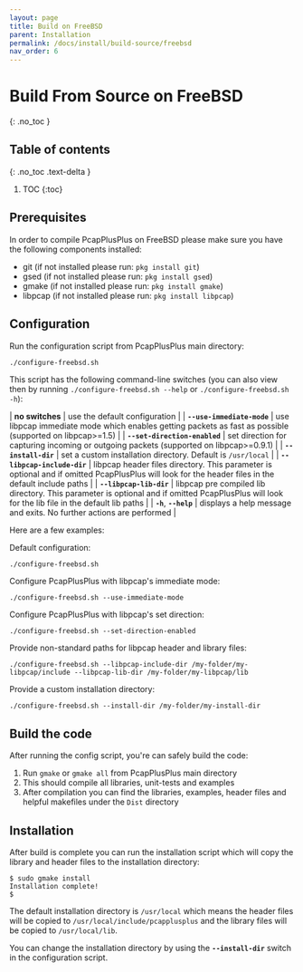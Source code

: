 ```yaml
---
layout: page
title: Build on FreeBSD
parent: Installation
permalink: /docs/install/build-source/freebsd
nav_order: 6
---
```


# Build From Source on FreeBSD
{: .no_toc }

## Table of contents
{: .no_toc .text-delta }

1. TOC
{:toc}

## Prerequisites

In order to compile PcapPlusPlus on FreeBSD please make sure you have the following components installed:

- git (if not installed please run: `pkg install git`)
- gsed (if not installed please run: `pkg install gsed`)
- gmake (if not installed please run: `pkg install gmake`)
- libpcap (if not installed please run: `pkg install libpcap`)

## Configuration

Run the configuration script from PcapPlusPlus main directory:

```bash
./configure-freebsd.sh
```

This script has the following command-line switches (you can also view then by running `./configure-freebsd.sh --help` or `./configure-freebsd.sh -h`):

| __no switches__               | use the default configuration |
| __`--use-immediate-mode`__    | use libpcap immediate mode which enables getting packets as fast as possible (supported on libpcap>=1.5) |
| __`--set-direction-enabled`__ | set direction for capturing incoming or outgoing packets (supported on libpcap>=0.9.1) |
| __`--install-dir`__           | set a custom installation directory. Default is `/usr/local` |
| __`--libpcap-include-dir`__   | libpcap header files directory. This parameter is optional and if omitted PcapPlusPlus will look for the header files in the default include paths |
| __`--libpcap-lib-dir`__       | libpcap pre compiled lib directory. This parameter is optional and if omitted PcapPlusPlus will look for the lib file in the default lib paths |
| __`-h`__, __`--help`__        | displays a help message and exits. No further actions are performed |

Here are a few examples:

Default configuration:

```shell
./configure-freebsd.sh
```

Configure PcapPlusPlus with libpcap's immediate mode:

```shell
./configure-freebsd.sh --use-immediate-mode
```

Configure PcapPlusPlus with libpcap's set direction:

```shell
./configure-freebsd.sh --set-direction-enabled
```

Provide non-standard paths for libpcap header and library files:

```shell
./configure-freebsd.sh --libpcap-include-dir /my-folder/my-libpcap/include --libpcap-lib-dir /my-folder/my-libpcap/lib
```

Provide a custom installation directory:

```shell
./configure-freebsd.sh --install-dir /my-folder/my-install-dir
```

## Build the code

After running the config script, you're can safely build the code:

1. Run `gmake` or `gmake all` from PcapPlusPlus main directory
2. This should compile all libraries, unit-tests and examples
3. After compilation you can find the libraries, examples, header files and helpful makefiles under the `Dist` directory

## Installation

After build is complete you can run the installation script which will copy the library and header files to the installation directory:

```shell
$ sudo gmake install
Installation complete!
$
```

The default installation directory is `/usr/local` which means the header files will be copied to `/usr/local/include/pcapplusplus` and the library files will be copied to `/usr/local/lib`.

You can change the installation directory by using the __`--install-dir`__ switch in the configuration script.